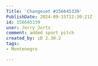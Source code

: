 ```yaml
---
Title: 'Changeset #156645339'
PublishDate: 2024-09-15T12:30:21Z
id: 156645339
user: Jerry Jorts
comment: added sport pitch
created_by: iD 2.30.2
tags:
- Montenegro

---
```

